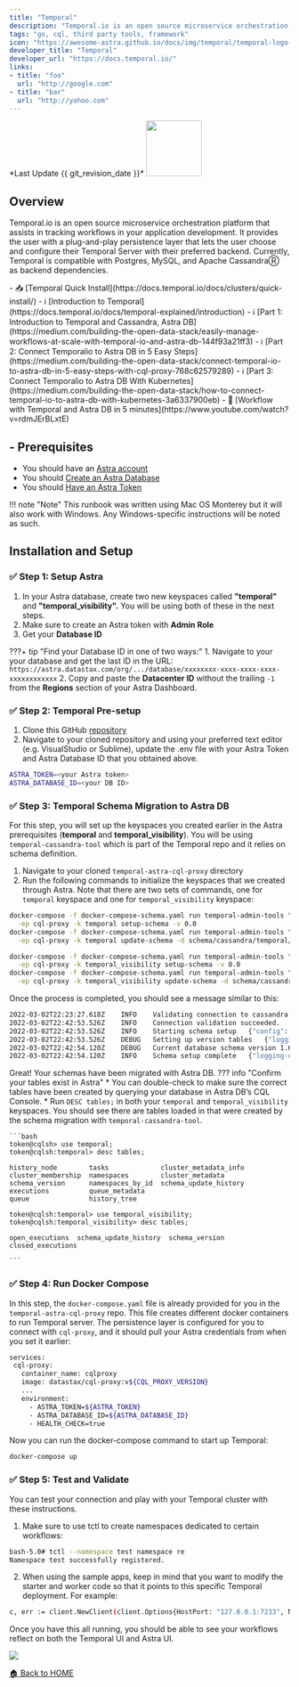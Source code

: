 ```yaml
---
title: "Temporal"
description: "Temporal.io is an open source microservice orchestration platform that assists in tracking workflows in your application development. It provides the user with a plug-and-play persistence layer that lets the user choose and configure their Temporal Server with their preferred backend. Currently, Temporal is compatible with Postgres, MySQL, and Apache CassandraⓇ as backend dependencies."
tags: "go, cql, third party tools, framework"
icon: "https://awesome-astra.github.io/docs/img/temporal/temporal-logo-dark.svg"
developer_title: "Temporal"
developer_url: "https://docs.temporal.io/"
links:
- title: "foo"
  url: "http://google.com"
- title: "bar"
  url: "http://yahoo.com"
---
```


<div class="nosurface" markdown="1">
*Last Update {{ git_revision_date }}* 

<img src="https://awesome-astra.github.io/docs/img/temporal/temporal-logo-dark.svg" height="100px" />
</div>

## Overview

Temporal.io is an open source microservice orchestration platform that assists in tracking workflows in your application development. It provides the user with a plug-and-play persistence layer that lets the user choose and configure their Temporal Server with their preferred backend. Currently, Temporal is compatible with Postgres, MySQL, and Apache CassandraⓇ as backend dependencies. 
<div class="nosurface" markdown="1">
- 📥 [Temporal Quick Install](https://docs.temporal.io/docs/clusters/quick-install/)
- ℹ️ [Introduction to Temporal](https://docs.temporal.io/docs/temporal-explained/introduction)
- ℹ️ [Part 1: Introduction to Temporal and Cassandra, Astra DB](https://medium.com/building-the-open-data-stack/easily-manage-workflows-at-scale-with-temporal-io-and-astra-db-144f93a21ff3)
- ℹ️ [Part 2: Connect Temporalio to Astra DB in 5 Easy Steps](https://medium.com/building-the-open-data-stack/connect-temporal-io-to-astra-db-in-5-easy-steps-with-cql-proxy-768c62579289)
- ℹ️ [Part 3: Connect Temporalio to Astra DB With Kubernetes](https://medium.com/building-the-open-data-stack/how-to-connect-temporal-io-to-astra-db-with-kubernetes-3a6337900eb)
- 🎥 [Workflow with Temporal and Astra DB in 5 minutes](https://www.youtube.com/watch?v=rdmJErBLxtE)
</div>

## - Prerequisites
<ul class="prerequisites">
  <li class="nosurface">You should have an <a href="https://astra.dev/3B7HcYo">Astra account</a></li>
  <li class="nosurface">You should <a href="/docs/pages/astra/create-instance/">Create an Astra Database</a></li>
  <li class="nosurface">You should <a href="/docs/pages/astra/create-token/">Have an Astra Token</a></li>
</ul>

!!! note "Note"
     This runbook was written using Mac OS Monterey but it will also work with Windows. Any Windows-specific instructions will be noted as such.  

## Installation and Setup

### <span class="nosurface">✅ </span>Step 1: Setup Astra

1. In your Astra database, create two new keyspaces called **"temporal"** and **"temporal_visibility".** You will be using both of these in the next steps.
2. Make sure to create an Astra token with **Admin Role**
3. Get your **Database ID**

???+ tip "Find your Database ID in one of two ways:"
    1. Navigate to your your database and get the last ID in the URL: `https://astra.datastax.com/org/.../database/xxxxxxxx-xxxx-xxxx-xxxx-xxxxxxxxxxxx`
    2. Copy and paste the **Datacenter ID** without the trailing `-1` from the **Regions** section of your Astra Dashboard. 


### <span class="nosurface">✅ </span>Step 2: Temporal Pre-setup

1. Clone this GitHub [repository](https://github.com/mpenick/temporal-astra-cql-proxy)
2. Navigate to your cloned repository and using your preferred text editor (e.g. VisualStudio or Sublime), update the .env file with your Astra Token and Astra Database ID that you obtained above. 
```bash
ASTRA_TOKEN=<your Astra token>
ASTRA_DATABASE_ID=<your DB ID>
```

### <span class="nosurface">✅ </span>Step 3: Temporal Schema Migration to Astra DB

For this step, you will set up the keyspaces you created earlier in the Astra prerequisites (**temporal** and **temporal_visibility**). You will be using `temporal-cassandra-tool` which is part of the Temporal repo and it relies on schema definition. 

1. Navigate to your cloned `temporal-astra-cql-proxy` directory
2. Run the following commands to initialize the keyspaces that we created through Astra. Note that there are two sets of commands, one for `temporal` keyspace and one for `temporal_visibility` keyspace:

```bash
docker-compose -f docker-compose-schema.yaml run temporal-admin-tools \
  -ep cql-proxy -k temporal setup-schema -v 0.0
docker-compose -f docker-compose-schema.yaml run temporal-admin-tools \
  -ep cql-proxy -k temporal update-schema -d schema/cassandra/temporal/versioned/

docker-compose -f docker-compose-schema.yaml run temporal-admin-tools \
  -ep cql-proxy -k temporal_visibility setup-schema -v 0.0
docker-compose -f docker-compose-schema.yaml run temporal-admin-tools \
  -ep cql-proxy -k temporal_visibility update-schema -d schema/cassandra/visibility/versioned/
```

Once the process is completed, you should see a message similar to this: 

```bash
2022-03-02T22:23:27.618Z	INFO	Validating connection to cassandra cluster.	{"logging-call-at": "cqlclient.go:112"}
2022-03-02T22:42:53.526Z	INFO	Connection validation succeeded.	{"logging-call-at": "cqlclient.go:118"}
2022-03-02T22:42:53.526Z	INFO	Starting schema setup	{"config": {"SchemaFilePath":"","InitialVersion":"0.0","Overwrite":false,"DisableVersioning":false}, "logging-call-at": "setuptask.go:57"}
2022-03-02T22:42:53.526Z	DEBUG	Setting up version tables	{"logging-call-at": "setuptask.go:67"}
2022-03-02T22:42:54.120Z	DEBUG	Current database schema version 1.6 is greater than initial schema version 0.0. Skip version upgrade	{"logging-call-at": "setuptask.go:116"}
2022-03-02T22:42:54.120Z	INFO	Schema setup complete	{"logging-call-at": "setuptask.go:131"}
```

Great! Your schemas have been migrated with Astra DB. 
??? info "Confirm your tables exist in Astra"
    * You can double-check to make sure the correct tables have been created by querying your database in Astra DB’s CQL Console. 
    * Run `DESC tables;` in both your `temporal` and `temporal_visibility` keyspaces. You should see there are tables loaded in that were created by the schema migration with `temporal-cassandra-tool`.

    ```bash
    token@cqlsh> use temporal;
    token@cqlsh:temporal> desc tables;

    history_node        tasks             cluster_metadata_info
    cluster_membership  namespaces        cluster_metadata     
    schema_version      namespaces_by_id  schema_update_history
    executions          queue_metadata  
    queue               history_tree    

    token@cqlsh:temporal> use temporal_visibility;
    token@cqlsh:temporal_visibility> desc tables;

    open_executions  schema_update_history  schema_version  closed_executions

    ```

### <span class="nosurface">✅ </span>Step 4: Run Docker Compose
In this step, the `docker-compose.yaml` file is already provided for you in the `temporal-astra-cql-proxy` repo. This file creates different docker containers to run Temporal server. The persistence layer is configured for you to connect with `cql-proxy`, and it should pull your Astra credentials from when you set it earlier:

```bash
services:
 cql-proxy:
   container_name: cqlproxy
   image: datastax/cql-proxy:v${CQL_PROXY_VERSION}
   ...
   environment:
     - ASTRA_TOKEN=${ASTRA_TOKEN}
     - ASTRA_DATABASE_ID=${ASTRA_DATABASE_ID}
     - HEALTH_CHECK=true
```

Now you can run the docker-compose command to start up Temporal: 
```bash
docker-compose up
```






### <span class="nosurface">✅ </span> Step 5: Test and Validate
You can test your connection and play with your Temporal cluster with these instructions.

1. Make sure to use tctl to create namespaces dedicated to certain workflows:
```bash
bash-5.0# tctl --namespace test namespace re
Namespace test successfully registered.
```
2. When using the sample apps, keep in mind that you want to modify the starter and worker code so that it points to this specific Temporal deployment. For example:
```bash
c, err := client.NewClient(client.Options{HostPort: "127.0.0.1:7233", Namespace: "test"})
```

Once you have this all running, you should be able to see your workflows reflect on both the Temporal UI and Astra UI.

<img src="https://awesome-astra.github.io/docs/img/temporal/temporal-06-test-validate.png"  />


[🏠 Back to HOME](https://awesome-astra.github.io/docs/)
